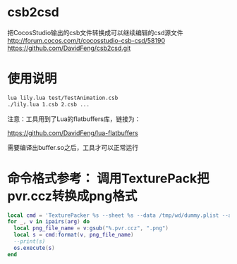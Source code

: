 # csb2csd
把CocosStudio输出的csb文件转换成可以继续编辑的csd源文件
http://forum.cocos.com/t/cocosstudio-csb-csd/58190
https://github.com/DavidFeng/csb2csd.git


# 使用说明

```sh
lua lily.lua test/TestAnimation.csb
./lily.lua 1.csb 2.csb ...
```


注意：工具用到了Lua的flatbuffers库，链接为：

https://github.com/DavidFeng/lua-flatbuffers

需要编译出buffer.so之后，工具才可以正常运行

# 命令格式参考： 调用TexturePack把pvr.ccz转换成png格式

```lua
local cmd = 'TexturePacker %s --sheet %s --data /tmp/wd/dummy.plist --algorithm Basic --allow-free-size --no-trim'
for _, v in ipairs(arg) do
  local png_file_name = v:gsub("%.pvr.ccz", ".png")
  local s = cmd:format(v, png_file_name)
  --print(s)
  os.execute(s)
end
```
